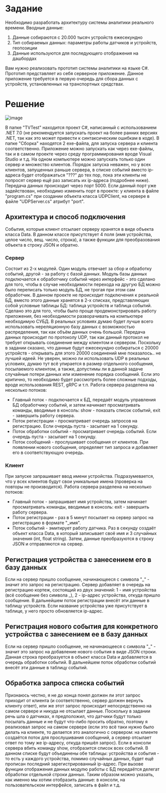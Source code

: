# Задание
Необходимо разработать архитектуру системы аналитики реального времени. 
Вводные данные:
1. Данные собираются с 20.000 тысяч устройств ежесекундно
2. Тип собираемых данных: параметры работы датчиков и устройств, геопозиции
3. Данные используются для последующего отображения на дашбордах

Вам нужно реализовать прототип системы аналитики на языке C#. Прототип представляет из себя серверное приложение. Данное приложение требуется в первую очередь для сбора данных с устройств, установленных на транспортных средствах.

# Решение
![image](https://github.com/A-P-2/TVTest/assets/57561034/4571383b-c71c-459c-83e7-8ebd298ddb29)

В папке "TVTest" находится проект C#, написанный с использованием .NET 7.0 (не рекомендуется запускать проект на более ранних версиях .NET, так как это может привести к синтаксическим ошибкам в коде). В папке "Сборка" находятся 2 exe-файла, для запуска сервера и клиента соответственно. Приложение можно запускать как через exe-файлы, так и в самом проекте через среду программирования вроде Visual Studio и т.д. На одном компьютере можно запускать только один сервер и множество клиентов. Порядок запуска неважен, но у всех клиентов, запущенных раньше сервера, в списке событий вместо ip-адреса будет отображаться "???" до тех пор, пока эти клиенты не попросят сервер ещё раз записать их ip-адреса (подробнее ниже). 
Передача данных происходит через порт 5000. Если данный порт уже задействован, необходимо изменить порт в проекте: у клиента в файле "program.cs" при создании объекта класса UDPClient, на сервере в файле "UDPServer.cs" атрибут "port".
## Архитектура и способ подключения
События, которые клиент отсылает серверу хранятся в виде объекта класса Data. В данном классе присутствует 4 поля (имя устройства, целое число, вещ. число, строка), а также функции для преобразования объекта в строку JSON и обратно.
### Сервер
Состоит из 2-х модулей. Один модуль отвечает за сбор и обработку событий, другой - за работу с базой данных. Модуль базы данных подключается к обработчику событий через интерфейс - это сделано для того, чтобы в случае необходимости перехода на другую БД можно было переписать только модуль БД, не трогая при этом сам обработчик. В данном проекте не происходит подключения к реальной БД, вместо этого данные хранятся в 2-х списках, представляющих собой условные таблицы БД: таблица устройств и таблица событий. Сделано это для того, чтобы было проще продемонстрировать работу приложения, без необходимости разворачивать на компьютере необходимую СУБД. В реальных условиях думаю будет лучше всего использовать нереляционную базу данных с возможностью распределения, так как объём данных очень большой.
Передача данных происходит по протоколу UDP, так как данный протокол не требует открывать соединение между клиентом и сервером. Поскольку в задании сказано, что данные будут ежесекундно собираться с 20000 устройств - открывать для этого 20000 соединений мне показалось.. не лучшей идеей. Не уверен, можно ли использовать UDP в реальных условиях, думаю тут всё упирается в размер отдельного сообщения, посылаемого клиентом, а также, допустимы ли в данной задаче случайные потери данных или изменение порядка сообщений. Если это критично, то необходимо будет рассмотреть более сложные подходы, вроде использования REST, gRPC и т.п.
Работа сервера разделена на несколько потоков:
* Главный поток - подключается к БД, передаёт модуль управления БД обработчику событий, и затем начинает просматривать команды, вводимые в консоль: show - показать список событий, exit - завершить работу сервера.
* Поток регистрации - просматривает очередь запросов на регистрацию. Если очередь пуста - засыпает на 1 секунду.
* Поток обработки событий - просматривает очередь событий. Если очередь пуста - засыпает на 1 секунду.
* Поток сообщений - прослушивает сообщения от клиентов. При появлении нового сообщения, определяет тип запроса и добавляет его в соответствующую очередь.
### Клиент
При запуске запрашивает ввод имени устройства. Подразумевается, что у всех клиентов будут свои уникальные имена (проверка на повторы не производится).
Работа сервера разделена на несколько потоков:
* Главный поток - запрашивает имя устройства, затем начинает просматривать команды, вводимые в консоль: exit - завершить работу сервера.
* Поток регистрации - раз в 5 минут посылает на сервер запрос на регистрацию в формате "_имя".
* Поток событий - эмитирует работу датчика. Раз в секунду создаёт объект класса Data, в который записывает своё имя и 3 случайных значения (int, float string). Затем, данные преобразуются в строку JSON и отправляются на сервер.
## Регистрация устройства с занесением его в базу данных
Если на сервер пришло сообщение, начинающееся с символа "_" - значит это запрос на регистрацию. Сервер добавляет в очередь на регистрацию кортеж, состоящий из двух значений: 1 - имя устройства (всё сообщение без символа _), 2 - ip-адрес устройства, откуда пришло сообщение. В дальнейшем поток регистрации внесёт эти данные в таблицу устройств. Если название устройства уже присутствует в таблице, у него просто обновляется ip-адрес.
## Регистрация нового события для конкретного устройства с занесением ее в базу данных
Если на сервер пришло сообщение, не начинающееся с символа "_" - значит это запрос на добавление нового события в виде JSON строки. Данная строка преобразуется в объект класса Data и добавляется в очередь обработки событий. В дальнейшем поток обработки событий внесёт эти данные в таблицу событий.
## Обработка запроса списка событий
Признаюсь честно, я не до конца понял должен ли этот запрос приходит от клиента (и соответственно, сервер должен вернуть клиенту ответ), или же этот запрос происходит непосредственно на самом сервере и никуда не отсылает данные. Поскольку в задании речь шла о датчиках, я предположил, что датчики будут только посылать данные и не будут что-либо просить обратно, поэтому я реализовал запрос на самом сервере (если это всё таки нужно было делать на клиенте, то делается это аналогично с сервером: на клиенте создаётся поток для прослушивания сообщений, а сервер отсылает ответ по тому же ip-адресу, откуда пришёл запрос).
Если в консоли сервера вбить команду show, отобразится список всех событий. В данном списке будут объединены обе таблицы: устройства и события - то есть у каждого устройства, помимо случайных данных, будет ещё прописан последний зарегистрированный ip-адрес. При вызове функции отображения данных модулю работы с БД передаётся делегат обработки отдельной строки данных. Таким образом можно указать, как именно мы хотим отобразить данные: в консоли, на пользовательском интерфейсе, записать в файл и т.д.
